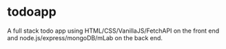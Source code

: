 # todoapp
A full stack todo app using HTML/CSS/VanillaJS/FetchAPI on the front end and node.js/express/mongoDB/mLab on the back end.
